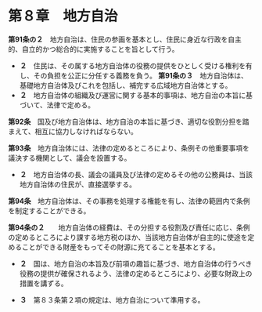 第８章　地方自治
================


__第91条の２__　地方自治は、住民の参画を基本とし、住民に身近な行政を自主的、自立的かつ総合的に実施することを旨として行う。
* __２__　住民は、その属する地方自治体の役務の提供をひとしく受ける権利を有し、その負担を公正に分任する義務を負う。
__第91条の３__　地方自治体は、基礎地方自治体及びこれを包括し、補完する広域地方自治体とする。
* __２__　地方自治体の組織及び運営に関する基本的事項は、地方自治の本旨に基づいて、法律で定める。


__第92条__　国及び地方自治体は、地方自治の本旨に基づき、適切な役割分担を踏まえて、相互に協力しなければならない。


__第93条__　地方自治体には、法律の定めるところにより、条例その他重要事項を議決する機関として、議会を設置する。

* __２__　地方自治体の長、議会の議員及び法律の定めるその他の公務員は、当該地方自治体の住民が、直接選挙する。


__第94条__　地方自治体は、その事務を処理する権能を有し、法律の範囲内で条例を制定することができる。


__第94条の２__　　地方自治体の経費は、その分担する役割及び責任に応じ、条例の定めるところにより課する地方税のほか、当該地方自治体が自主的に使途を定めることができる財産をもってその財源に充てることを基本とする。

* __２__　国は、地方自治の本旨及び前項の趣旨に基づき、地方自治体の行うべき役務の提供が確保されるよう、法律の定めるところにより、必要な財政上の措置を講ずる。

* __３__　第８３条第２項の規定は、地方自治について準用する。
